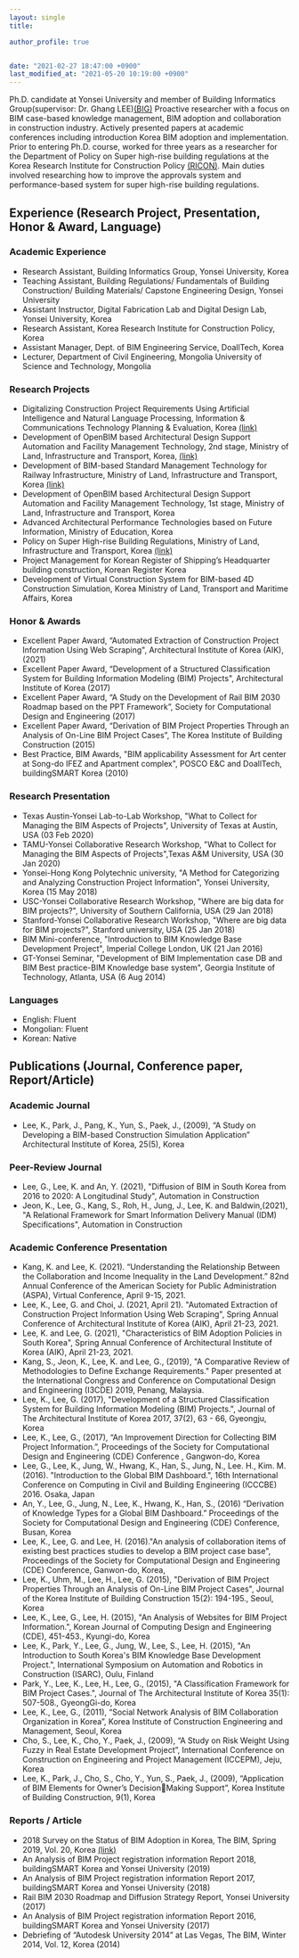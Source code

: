 ```yaml
---
layout: single
title:  

author_profile: true


date: "2021-02-27 18:47:00 +0900"
last_modified_at: "2021-05-20 10:19:00 +0900"
---
```


Ph.D. candidate at Yonsei University and member of Building Informatics Group(supervisor: Dr. Ghang LEE)[(BIG)](http://big.yonsei.ac.kr)
Proactive researcher with a focus on BIM case-based knowledge management, BIM adoption and collaboration in construction industry. Actively presented papers at academic conferences including introduction Korea BIM adoption and implementation. Prior to entering Ph.D. course, worked for three years as a researcher for the Department of Policy on Super high-rise building regulations at the Korea Research Institute for Construction Policy [(RICON)](http://www.ricon.re.kr/). Main duties involved researching how to improve the approvals system and performance-based system for super high-rise building regulations.


## Experience (Research Project, Presentation, Honor & Award, Language)

### Academic Experience
- Research Assistant, Building Informatics Group, Yonsei University, Korea 
- Teaching Assistant, Building Regulations/ Fundamentals of Building Construction/ Building Materials/ Capstone Engineering Design, Yonsei University 
- Assistant Instructor, Digital Fabrication Lab and Digital Design Lab, Yonsei University, Korea 
- Research Assistant, Korea Research Institute for Construction Policy, Korea 
- Assistant Manager, Dept. of BIM Engineering Service, DoallTech, Korea 
- Lecturer, Department of Civil Engineering, Mongolia University of Science and Technology, Mongolia

### Research Projects
- Digitalizing Construction Project Requirements Using Artificial Intelligence and Natural Language Processing, Information & Communications Technology Planning & Evaluation, Korea [(link)](http://big.yonsei.ac.kr/research.php)
- Development of OpenBIM based Architectural Design Support Automation and Facility Management Technology, 2nd stage, Ministry of Land, Infrastructure and Transport, Korea, [(link)](http://globalbimdashboard.org/) 
- Development of BIM-based Standard Management Technology for Railway Infrastructure, Ministry of Land, Infrastructure and Transport, Korea  [(link)](http://big.yonsei.ac.kr/railbim/)
- Development of OpenBIM based Architectural Design Support Automation and Facility Management Technology, 1st stage, Ministry of Land, Infrastructure and Transport, Korea 
- Advanced Architectural Performance Technologies based on Future Information, Ministry of Education, Korea  
- Policy on Super High-rise Building Regulations, Ministry of Land, Infrastructure and Transport, Korea [(link)](http://www.supertec.or.kr/Sub/Sub_04_01_01.aspx) 
- Project Management for Korean Register of Shipping’s Headquarter building construction, Korean Register Korea 
- Development of Virtual Construction System for BIM-based 4D Construction Simulation, Korea Ministry of Land, Transport and Maritime Affairs, Korea 

### Honor & Awards
- Excellent Paper Award, “Automated Extraction of Construction Project Information Using Web Scraping", Architectural Institute of Korea (AIK), (2021)
- Excellent Paper Award, “Development of a Structured Classification System for Building Information Modeling (BIM) Projects", Architectural Institute of Korea (2017)
- Excellent Paper Award, “A Study on the Development of Rail BIM 2030 Roadmap based on the PPT Framework”, Society for Computational Design and Engineering (2017)
- Excellent Paper Award, “Derivation of BIM Project Properties Through an Analysis of On-Line BIM Project Cases”, The Korea Institute of Building Construction (2015)
- Best Practice, BIM Awards, "BIM applicability Assessment for Art center at Song-do IFEZ and Apartment complex", POSCO E&C and DoallTech, buildingSMART Korea (2010)

### Research Presentation
- Texas Austin-Yonsei Lab-to-Lab Workshop, "What to Collect for Managing the BIM Aspects of Projects",  University of Texas at Austin, USA (03 Feb 2020)
- TAMU-Yonsei Collaborative Research Workshop, "What to Collect for Managing the BIM Aspects of Projects",Texas A&M University, USA (30 Jan 2020)
- Yonsei-Hong Kong Polytechnic university, "A Method for Categorizing and Analyzing Construction Project Information", Yonsei University, Korea (15 May 2018)
- USC-Yonsei Collaborative Research Workshop, "Where are big data for BIM projects?", University of Southern California, USA (29 Jan 2018)
- Stanford-Yonsei Collaborative Research Workshop, "Where are big data for BIM projects?", Stanford university, USA (25 Jan 2018)
- BIM Mini-conference, "Introduction to BIM Knowledge Base Development Project", Imperial College London, UK (21 Jan 2016)
- GT-Yonsei Seminar, "Development of BIM Implementation case DB and BIM Best practice-BIM Knowledge base system", Georgia Institute of Technology, Atlanta, USA (6 Aug 2014)

### Languages 
- English: Fluent 
- Mongolian: Fluent
- Korean: Native

## Publications (Journal, Conference paper, Report/Article)

### Academic Journal
- Lee, K., Park, J., Pang, K., Yun, S., Paek, J., (2009), “A Study on Developing a BIM-based Construction Simulation Application” Architectural Institute of Korea, 25(5), Korea

### Peer-Review Journal
- Lee, G., Lee, K. and An, Y. (2021), "Diffusion of BIM in South Korea from 2016 to 2020: A Longitudinal Study", Automation in Construction
- Jeon, K., Lee, G., Kang, S., Roh, H., Jung, J., Lee, K. and Baldwin,(2021), "A Relational Framework for Smart Information Delivery Manual (IDM) Specifications", Automation in Construction

### Academic Conference Presentation
- Kang, K. and Lee, K. (2021). “Understanding the Relationship Between the Collaboration and Income Inequality in the Land Development.” 82nd Annual Conference of the American Society for Public Administration (ASPA), Virtual Conference, April 9-15, 2021.
- Lee, K., Lee, G. and Choi, J. (2021, April 21). "Automated Extraction of Construction Project Information Using Web Scraping", Spring Annual Conference of Architectural Institute of Korea (AIK), April 21-23, 2021.
- Lee, K. and Lee, G. (2021), "Characteristics of BIM Adoption Policies in South Korea", Spring Annual Conference of Architectural Institute of Korea (AIK), April 21-23, 2021.
- Kang, S., Jeon, K., Lee, K. and Lee, G., (2019), "A Comparative Review of Methodologies to Define Exchange Requirements." Paper presented at the International Congress and Conference on Computational Design and Engineering (I3CDE) 2019, Penang, Malaysia.
- Lee, K., Lee, G. (2017), "Development of a Structured Classification System for Building Information Modeling (BIM) Projects.", Journal of The Architectural Institute of Korea 2017, 37(2), 63 - 66, Gyeongju, Korea
- Lee, K., Lee, G., (2017), “An Improvement Direction for Collecting BIM Project Information.”, Proceedings of the Society for Computational Design and Engineering (CDE) Conference , Gangwon-do, Korea
- Lee, G., Lee, K., Jung, W., Hwang, K., Han, S., Jung, N., Lee. H., Kim. M. (2016). "Introduction to the Global BIM Dashboard.", 16th International Conference on Computing in Civil and Building Engineering (ICCCBE) 2016. Osaka, Japan
- An, Y., Lee, G., Jung, N., Lee, K., Hwang, K., Han, S., (2016) “Derivation of Knowledge Types for a Global BIM Dashboard.” Proceedings of the Society for Computational Design and Engineering (CDE) Conference, Busan, Korea
- Lee, K., Lee, G. and Lee, H. (2016)."An analysis of collaboration items of existing best practices studies to develop a BIM project case base", Proceedings of the Society for Computational Design and Engineering (CDE) Conference, Ganwon-do, Korea,
- Lee, K., Uhm, M., Lee, H., Lee, G. (2015), "Derivation of BIM Project Properties Through an Analysis of On-Line BIM Project Cases", Journal of the Korea Institute of Building Construction 15(2): 194-195., Seoul, Korea
- Lee, K., Lee, G., Lee, H. (2015), "An Analysis of Websites for BIM Project Information.", Korean Journal of Computing Design and Engineering (CDE), 451-453., Kyungi-do, Korea
- Lee, K., Park, Y., Lee, G., Jung, W., Lee, S., Lee, H. (2015), "An Introduction to South Korea's BIM Knowledge Base Development Project.", International Symposium on Automation and Robotics in Construction (ISARC), Oulu, Finland
- Park, Y., Lee, K., Lee, H., Lee, G., (2015), "A Classification Framework for BIM Project Cases.", Journal of The Architectural Institute of Korea 35(1): 507-508., GyeongGi-do, Korea
- Lee, K., Lee, G., (2011), “Social Network Analysis of BIM Collaboration Organization in Korea”, Korea Institute of Construction Engineering and Management, Seoul, Korea
- Cho, S., Lee, K., Cho, Y., Paek, J., (2009), “A Study on Risk Weight Using Fuzzy in Real Estate Development Project”, International Conference on Construction on Engineering and Project Management (ICCEPM), Jeju, Korea
- Lee, K., Park, J., Cho, S., Cho, Y., Yun, S., Paek, J., (2009), “Application of BIM Elements for Owner’s DecisionMaking Support”, Korea Institute of Building Construction, 9(1), Korea

### Reports / Article 
- 2018 Survey on the Status of BIM Adoption in Korea, The BIM, Spring 2019, Vol. 20, Korea [(link)](https://www.buildingsmartkorea.org/bim-publications-study)
- An Analysis of BIM Project registration information Report 2018, buildingSMART Korea and Yonsei University (2019)
- An Analysis of BIM Project registration information Report 2017, buildingSMART Korea and Yonsei University (2018)
- Rail BIM 2030 Roadmap and Diffusion Strategy Report, Yonsei University (2017)
- An Analysis of BIM Project registration information Report 2016, buildingSMART Korea and Yonsei University (2017)
- Debriefing of “Autodesk University 2014” at Las Vegas, The BIM, Winter 2014, Vol. 12, Korea (2014)

